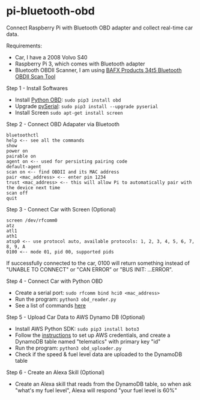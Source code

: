 # pi-bluetooth-obd
Connect Raspberry Pi with Bluetooth OBD adapter and collect real-time car data. 

Requirements:
* Car, I have a 2008 Volvo S40
* Raspberry Pi 3, which comes with Bluetooth adapter
* Bluetooth OBDII Scanner, I am using [BAFX Products 34t5 Bluetooth OBDII Scan Tool](https://www.amazon.com/gp/product/B005NLQAHS)

Step 1 - Install Softwares
* Install [Python OBD](http://python-obd.readthedocs.io/en/latest/): ```sudo pip3 install obd```
* Upgrade [pySerial](https://pythonhosted.org/pyserial/): ```sudo pip3 install --upgrade pyserial```
* Install Screen ```sudo apt-get install screen```

Step 2 - Connect OBD Adapater via Bluetooth
```
bluetoothctl
help <-- see all the commands
show
power on
pairable on
agent on <-- used for persisting pairing code
default-agent
scan on <-- find OBDII and its MAC address
pair <mac_address> <-- enter pin 1234
trust <mac_address> <-- this will allow Pi to automatically pair with the device next time
scan off
quit
```

Step 3 - Connect Car with Screen (Optional)
```
screen /dev/rfcomm0
atz
atl1
ath1
atsp0 <-- use protocol auto, available protocols: 1, 2, 3, 4, 5, 6, 7, 8, 9, A
0100 <-- mode 01, pid 00, supported pids
```
If successfully connected to the car, 0100 will return something instead of "UNABLE TO CONNECT" or "CAN ERROR" or "BUS INIT: ...ERROR".

Step 4 - Connect Car with Python OBD
* Create a serial port: ```sudo rfcomm bind hci0 <mac_address>```
* Run the program: ```python3 obd_reader.py```
* See a list of commands [here](http://python-obd.readthedocs.io/en/latest/Command%20Tables/)

Step 5 - Upload Car Data to AWS Dynamo DB (Optional)
* Install AWS Python SDK: ```sudo pip3 install boto3```
* Follow the [instructions](http://boto3.readthedocs.io/en/latest/guide/quickstart.html) to set up AWS credentials, and create a DynamoDB table named "telematics" with primary key "id"
* Run the program: ```python3 obd_uploader.py```
* Check if the speed & fuel level data are uploaded to the DynamoDB table

Step 6 - Create an Alexa Skill (Optional)
* Create an Alexa skill that reads from the DynamoDB table, so when ask "what's my fuel level", Alexa will respond "your fuel level is 60%"
